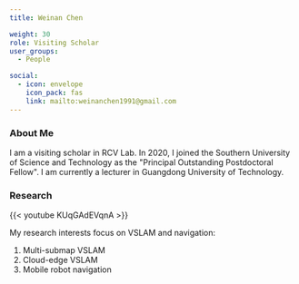 ```yaml
---
title: Weinan Chen

weight: 30
role: Visiting Scholar
user_groups:
  - People

social:
  - icon: envelope 
    icon_pack: fas
    link: mailto:weinanchen1991@gmail.com
---
```

### About Me
I am a visiting scholar in RCV Lab. In 2020, I joined the Southern University of Science and Technology as the "Principal Outstanding Postdoctoral Fellow". I am currently a lecturer in Guangdong University of Technology.

### Research
{{< youtube KUqGAdEVqnA >}}

My research interests focus on VSLAM and navigation: 
1. Multi-submap VSLAM 
2. Cloud-edge VSLAM
3. Mobile robot navigation

